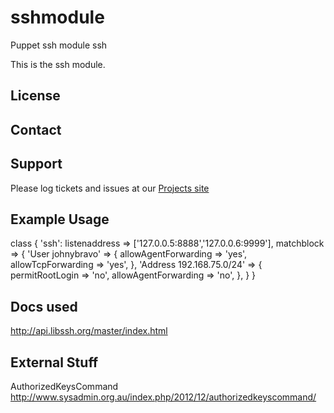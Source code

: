 sshmodule
=========

Puppet ssh module
ssh

This is the ssh module.

License
-------


Contact
-------


Support
-------

Please log tickets and issues at our [Projects site](http://projects.example.com)

Example Usage
-------------
  class { 'ssh':
    listenaddress => ['127.0.0.5:8888','127.0.0.6:9999'],
        matchblock    => {
          'User johnybravo' => {
            allowAgentForwarding  => 'yes',
            allowTcpForwarding     => 'yes',
          },
          'Address 192.168.75.0/24'   => {
            permitRootLogin       => 'no',
            allowAgentForwarding  => 'no',
          },
        }
   }


Docs used
---------
http://api.libssh.org/master/index.html

External Stuff
--------------
AuthorizedKeysCommand
http://www.sysadmin.org.au/index.php/2012/12/authorizedkeyscommand/


